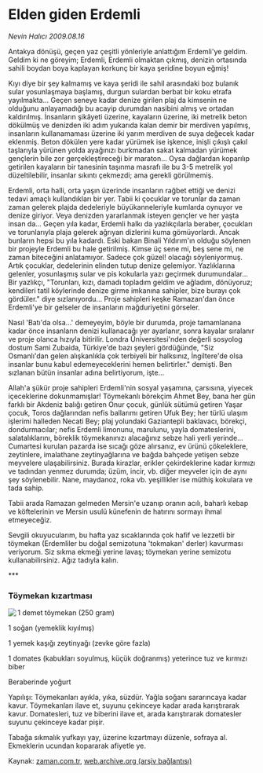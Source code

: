 # Elden giden Erdemli

*Nevin Halıcı 2009.08.16*

<tr><td class="metin" colspan="2" style="padding-top: 20px; padding-left: 5px; padding-right: 10px;">Antakya dönüşü, geçen yaz çeşitli yönleriyle anlattığım Erdemli'ye geldim. Geldim ki ne göreyim; Erdemli, Erdemli olmaktan çıkmış, denizin ortasında sahili boydan boya kaplayan korkunç bir kaya şeridine boyun eğmiş!</td></tr><tr><td class="metin" colspan="2" style="padding-top: 20px; padding-left: 5px; padding-right: 10px;"><p>Kıyı diye bir şey kalmamış ve kaya şeridi ile sahil arasındaki boz bulanık sular yosunlaşmaya başlamış, durgun sulardan berbat bir koku etrafa yayılmakta... Geçen seneye kadar denize girilen plaj da kimsenin ne olduğunu anlayamadığı bu acayip durumdan nasibini almış ve ortadan kaldırılmış. İnsanların şikâyeti üzerine, kayaların üzerine, iki metrelik beton dökülmüş ve denizden iki adım yukarıda kalan demir bir merdiven yapılmış, insanların kullanamaması üzerine iki yarım merdiven de suya değecek kadar eklenmiş. Beton dökülen yere kadar yürümek ise işkence, inişli çıkışlı çakıl taşlarıyla yürünen yolda ayağınızı burkmadan sakat kalmadan yürümek gençlerin bile zor gerçekleştireceği bir maraton... Oysa dağlardan koparılıp getirilen kayaların bir tanesinin taşınma masrafı ile bu 3-5 metrelik yol düzeltilebilir, insanlar sıkıntı çekmezdi; ama gerekli görülmemiş.
<p>Erdemli, orta halli, orta yaşın üzerinde insanların rağbet ettiği ve denizi tedavi amaçlı kullandıkları bir yer. Tabii ki çocuklar ve torunlar da zaman zaman gelerek plajda dedeleriyle büyükanneleriyle kumlarda oynuyor ve denize giriyor. Veya denizden yararlanmak isteyen gençler ve her yaşta insan da... Geçen yıla kadar, Erdemli halkı da yazlıkçılarla beraber, çocukları ve torunlarıyla plaja gelerek ağrıyan dizlerini kuma gömüyorlardı. Ancak bunların hepsi bu yıla kadardı. Eski bakan Binali Yıldırım'ın olduğu söylenen bir projeyle Erdemli bu hale getirilmiş. Kimse üç sene mi, beş sene mi, ne zaman biteceğini anlatamıyor. Sadece çok güzel! olacağı söyleniyormuş. Artık çocuklar, dedelerinin elinden tutup denize gelemiyor. Yazlıklarına gelenler, yosunlaşmış sular ve pis kokularla yazı geçirmek durumundalar... Bir yazlıkçı, "Torunları, kızı, damadı topladım geldim ve ağladım, dönüyoruz; kendileri tatil köylerinde denize girme imkanına sahipler, bize burayı çok gördüler." diye sızlanıyordu... Proje sahipleri keşke Ramazan'dan önce Erdemli'ye bir gelseler de insanların mağduriyetini görseler.
<p>Nasıl 'Batı'da olsa...' demeyeyim, böyle bir durumda, proje tamamlanana kadar önce insanların denizi kullanacağı yer ayarlanır, sonra kayalar sıralanır ve proje olanca hızıyla bitirilir. Londra Üniversitesi'nden değerli sosyolog dostum Sami Zubaida, Türkiye'de bazı şeyleri gördüğünde, "Siz Osmanlı'dan gelen alışkanlıkla çok terbiyeli bir halksınız, İngiltere'de olsa insanlar bunu kabul edemeyeceklerini hemen belirtirler." demişti. Ben sızlanan bütün insanlar adına belirtiyorum, işte...
<p>Allah'a şükür proje sahipleri Erdemli'nin sosyal yaşamına, çarsısına, yiyecek içeceklerine dokunmamışlar! Töymekanlı börekçim Ahmet Bey, bana her gün farklı bir Akdeniz balığı getiren Onur çocuk, günlük sütümü getiren Yaşar çocuk, Toros dağlarından nefis ballarımı getiren Ufuk Bey; her türlü ulaşım işlerimi halleden Necati Bey; plaj yolundaki Gaziantepli baklavacı, börekçi, dondurmacılar; nefis Erdemli limonunu, marulunu, yayla domateslerini, salatalıklarını, böreklik töymekanınızı alacağınız sebze hali yerli yerinde... Cumartesi kurulan pazarda ise sıcağı göze alırsanız, ev ürünü çökeleklere, zeytinlere, imalathane zeytinyağlarına ve bağda bahçede yetişen sebze meyvelere ulaşabilirsiniz. Burada kirazlar, erikler çekirdeklerine kadar kırmızı ve tadından yenmez durumda; üzüm, incir, vb. diğer meyveler için de aynı şey söylenebilir. Nane, maydanoz, roka vb. yeşillikler ise müthiş kokulara ve tada sahip.
<p>Tabii arada Ramazan gelmeden Mersin'e uzanıp oranın acılı, baharlı kebap ve köftelerinin ve Mersin usulü künefenin de hatırını sormayı ihmal etmeyeceğiz.
<p>Sevgili okuyucularım, bu hafta yaz sıcaklarında çok hafif ve lezzetli bir töymekan (Erdemliler bu doğal semizotuna 'tokmakan' derler) kavurması veriyorum. Siz sıkma ekmeği yerine lavaş; töymekan yerine semizotu kullanabilirsiniz. Ağız tadıyla kalın.
<p>***
<p><h3>Töymekan kızartması</h3>
<p><img align="left" src="http://web.archive.org/web/20090820070338im_/http://medya.zaman.com.tr/2009/08/16/halici.jpg"/> 1 demet töymekan (250 gram)
<p>1 soğan (yemeklik kıyılmış)
<p>1 yemek kaşığı zeytinyağı (zevke göre fazla)
<p>1 domates (kabukları soyulmuş, küçük doğranmış) yeterince tuz ve kırmızı biber
<p>Beraberinde yoğurt
<p>Yapılışı: Töymekanları ayıkla, yıka, süzdür. Yağla soğanı sararıncaya kadar kavur. Töymekanları ilave et, suyunu çekinceye kadar arada karıştırarak kavur. Domatesleri, tuz ve biberini ilave et, arada karıştırarak domatesler suyunu çekinceye kadar pişir.
<p>Tabağa sıkmalık yufkayı yay, üzerine kızartmayı düzenle, sofraya al. Ekmeklerin ucundan kopararak afiyetle ye.<br/></p></p></p></p></p></p></p></p></p></p></p></p></p></p></p></td></tr>

Kaynak: [zaman.com.tr](http://zaman.com.tr/yazar.do?yazino=880902), [web.archive.org (arşiv bağlantısı)](http://web.archive.org/web/20090820070338/http://zaman.com.tr:80/yazar.do?yazino=880902)
